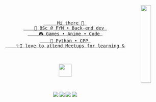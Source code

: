<div align="center">
<img src="https://i.pinimg.com/564x/bc/3f/10/bc3f106ff090d59fabf6e3cd97d3c2e5.jpg"width="25%" align="right" /><a href="https://github.com/Mayar-Magdy">
  <!--  <img src="https://readme-typing-svg.demolab.com/?lines=Backend%20developer;Problem-solving;Python%20Django%20Web%20Frameworke;Always%20learning%20new%20things&font=Fira%20Code&center=true&width=440&height=45&color=f75c7e&vCenter=true&pause=1000&size=22" /></a>
-->
<br><br>
<pre>
     Hi there 👋 
    💼 BSc @ FYM • Back-end dev 
    🎮 Games • Anime • Code 
    🐍 Python • CPP 
    ✨I love to attend Meetups for learning & Conferences for Networking
</pre>
<br><br>
<img src="https://raw.githubusercontent.com/innng/innng/master/assets/kyubey.gif" height="40" />
<br><br><br>
  
[![](https://img.shields.io/badge/linkedin-0a66c2)](https://www.linkedin.com/in/mayar-magdy-352119214/)
[![](https://img.shields.io/badge/instagram-ff66ab)](https://www.instagram.com/mayarmagdy865/)
[![](https://img.shields.io/badge/Email-6364ff)](mailto:maimagdy238@gmail.com)
[![](https://img.shields.io/badge/Codeforces-Amazon)](https://codeforces.com/profile/_Mayar_)


</div>

<!--
**Mayar-Magdy/Mayar-Magdy** is a ✨ _special_ ✨ repository because its `README.md` (this file) appears on your GitHub profile.

Here are some ideas to get you started:

- 🔭 I’m currently working on ...
- 🌱 I’m currently learning ...
- 👯 I’m looking to collaborate on ...
- 🤔 I’m looking for help with ...
- 💬 Ask me about ...
- 📫 How to reach me: ...
- 😄 Pronouns: ...
- ⚡ Fun fact: ...
-->
